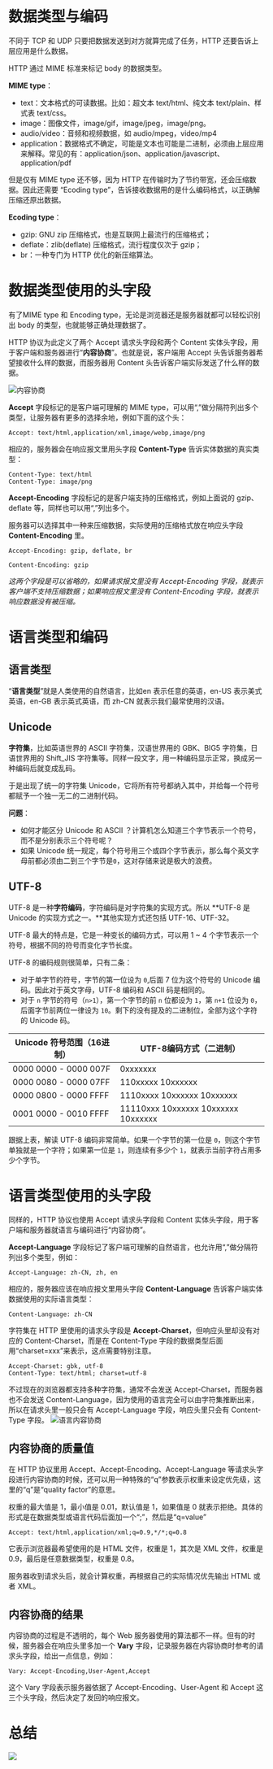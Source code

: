 # 数据类型与编码
不同于 TCP 和 UDP 只要把数据发送到对方就算完成了任务，HTTP 还要告诉上层应用是什么数据。

HTTP 通过 MIME 标准来标记 body 的数据类型。

**MIME type**：

- text：文本格式的可读数据。比如：超文本 text/html、纯文本 text/plain、样式表 text/css。
- image：图像文件，image/gif，image/jpeg，image/png。
- audio/video：音频和视频数据，如 audio/mpeg，video/mp4
- application：数据格式不确定，可能是文本也可能是二进制，必须由上层应用来解释。常见的有：application/json、application/javascript、application/pdf


但是仅有 MIME type 还不够，因为 HTTP 在传输时为了节约带宽，还会压缩数据。因此还需要 “Ecoding type”，告诉接收数据用的是什么编码格式，以正确解压缩还原出数据。

**Ecoding type**：
- gzip: GNU zip 压缩格式，也是互联网上最流行的压缩格式；
- deflate：zlib(deflate) 压缩格式，流行程度仅次于 gzip；
- br：一种专门为 HTTP 优化的新压缩算法。

# 数据类型使用的头字段
有了MIME type 和 Encoding type，无论是浏览器还是服务器就都可以轻松识别出 body 的类型，也就能够正确处理数据了。

HTTP 协议为此定义了两个 Accept 请求头字段和两个 Content 实体头字段，用于客户端和服务器进行“**内容协商**”。也就是说，客户端用 Accept 头告诉服务器希望接收什么样的数据，而服务器用 Content 头告诉客户端实际发送了什么样的数据。

![内容协商](https://static001.geekbang.org/resource/image/51/b9/5191bce1329efa157a6cc37ab9e789b9.png)

**Accept** 字段标记的是客户端可理解的 MIME type，可以用“,”做分隔符列出多个类型，让服务器有更多的选择余地，例如下面的这个头：
```http
Accept: text/html,application/xml,image/webp,image/png
```
相应的，服务器会在响应报文里用头字段 **Content-Type** 告诉实体数据的真实类型：
```http
Content-Type: text/html
Content-Type: image/png
```
**Accept-Encoding** 字段标记的是客户端支持的压缩格式，例如上面说的 gzip、deflate 等，同样也可以用“,”列出多个。

服务器可以选择其中一种来压缩数据，实际使用的压缩格式放在响应头字段 **Content-Encoding** 里。
```http
Accept-Encoding: gzip, deflate, br
```
```http
Content-Encoding: gzip
```
*这两个字段是可以省略的，如果请求报文里没有 Accept-Encoding 字段，就表示客户端不支持压缩数据；如果响应报文里没有 Content-Encoding 字段，就表示响应数据没有被压缩。*

# 语言类型和编码
## 语言类型
“**语言类型**”就是人类使用的自然语言，比如en 表示任意的英语，en-US 表示美式英语，en-GB 表示英式英语，而 zh-CN 就表示我们最常使用的汉语。
## Unicode
**字符集**，比如英语世界的 ASCII 字符集，汉语世界用的 GBK、BIG5 字符集，日语世界用的 Shift_JIS 字符集等。同样一段文字，用一种编码显示正常，换成另一种编码后就变成乱码。


于是出现了统一的字符集 Unicode，它将所有符号都纳入其中，并给每一个符号都赋予一个独一无二的二进制代码。

**问题**：
- 如何才能区分 Unicode 和 ASCII ？计算机怎么知道三个字节表示一个符号，而不是分别表示三个符号呢？
- 如果 Unicode 统一规定，每个符号用三个或四个字节表示，那么每个英文字母前都必须由二到三个字节是`0`，这对存储来说是极大的浪费。

## UTF-8
UTF-8 是一种**字符编码**，字符编码是对字符集的实现方式。所以 **UTF-8 是 Unicode 的实现方式之一。**其他实现方式还包括 UTF-16、UTF-32。

UTF-8 最大的特点是，它是一种变长的编码方式，可以用 1 ~ 4 个字节表示一个符号，根据不同的符号而变化字节长度。

UTF-8 的编码规则很简单，只有二条：
- 对于单字节的符号，字节的第一位设为 `0`,后面 7 位为这个符号的 Unicode 编码。因此对于英文字母，UTF-8 编码和 ASCII 码是相同的。
- 对于 `n` 字节的符号（`n>1`），第一个字节的前 `n` 位都设为 `1`，第 `n+1` 位设为 `0`，后面字节前两位一律设为 `10`。剩下的没有提及的二进制位，全部为这个字符的 Unicode 码。

| Unicode 符号范围（16进制）|UTF-8编码方式（二进制）|
|--|--|
|0000 0000 - 0000 007F|0xxxxxxx|
|0000 0080 - 0000 07FF|110xxxxx 10xxxxxx|
|0000 0800 - 0000 FFFF|1110xxxx 10xxxxxx 10xxxxxx|
|0001 0000 - 0010 FFFF|11110xxx 10xxxxxx 10xxxxxx 10xxxxxx|

跟据上表，解读 UTF-8 编码非常简单。如果一个字节的第一位是 `0`，则这个字节单独就是一个字符；如果第一位是 `1`，则连续有多少个 `1`，就表示当前字符占用多少个字节。

# 语言类型使用的头字段
同样的，HTTP 协议也使用 Accept 请求头字段和 Content 实体头字段，用于客户端和服务器就语言与编码进行“内容协商”。

**Accept-Language** 字段标记了客户端可理解的自然语言，也允许用“,”做分隔符列出多个类型，例如：
```http
Accept-Language: zh-CN, zh, en
```
相应的，服务器应该在响应报文里用头字段 **Content-Language** 告诉客户端实体数据使用的实际语言类型：
```http
Content-Language: zh-CN
```
字符集在 HTTP 里使用的请求头字段是 **Accept-Charset**，但响应头里却没有对应的 Content-Charset，而是在 Content-Type 字段的数据类型后面用“charset=xxx”来表示，这点需要特别注意。
```http
Accept-Charset: gbk, utf-8
Content-Type: text/html; charset=utf-8
```
不过现在的浏览器都支持多种字符集，通常不会发送 Accept-Charset，而服务器也不会发送 Content-Language，因为使用的语言完全可以由字符集推断出来，所以在请求头里一般只会有 Accept-Language 字段，响应头里只会有 Content-Type 字段。
![语言内容协商](https://static001.geekbang.org/resource/image/0e/10/0e9bcd6922fa8908bdba79d98ae5fa10.png)

## 内容协商的质量值
在 HTTP 协议里用 Accept、Accept-Encoding、Accept-Language 等请求头字段进行内容协商的时候，还可以用一种特殊的“q”参数表示权重来设定优先级，这里的“q”是“quality factor”的意思。

权重的最大值是 1，最小值是 0.01，默认值是 1，如果值是 0 就表示拒绝。具体的形式是在数据类型或语言代码后面加一个“;”，然后是“q=value”
```http
Accept: text/html,application/xml;q=0.9,*/*;q=0.8
```
它表示浏览器最希望使用的是 HTML 文件，权重是 1，其次是 XML 文件，权重是 0.9，最后是任意数据类型，权重是 0.8。

服务器收到请求头后，就会计算权重，再根据自己的实际情况优先输出 HTML 或者 XML。

## 内容协商的结果
内容协商的过程是不透明的，每个 Web 服务器使用的算法都不一样。但有的时候，服务器会在响应头里多加一个 **Vary** 字段，记录服务器在内容协商时参考的请求头字段，给出一点信息，例如：
```http
Vary: Accept-Encoding,User-Agent,Accept
```
这个 Vary 字段表示服务器依据了 Accept-Encoding、User-Agent 和 Accept 这三个头字段，然后决定了发回的响应报文。

# 总结
![](https://static001.geekbang.org/resource/image/b2/58/b2118315a977969ddfcc7ab9d26cb358.png)
